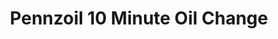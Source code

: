 ---
title: "Pennzoil 10 Minute Oil Change"
url: /midland/pennzoil-10-minute-oil-change/
shop: car repair
---